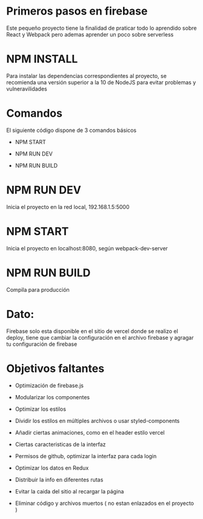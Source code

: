 # Primeros pasos en firebase

Este pequeño proyecto tiene la finalidad de praticar todo lo aprendido sobre React y Webpack pero ademas aprender un poco sobre serverless



# NPM INSTALL

Para instalar las dependencias correspondientes al proyecto,
se recomienda una versión superior a la 10 de NodeJS para evitar problemas y vulneravilidades

# Comandos

El siguiente código dispone de 3 comandos básicos

- NPM START

- NPM RUN DEV

- NPM RUN BUILD

# NPM RUN DEV

Inicia el proyecto en la red local, 192.168.1.5:5000

# NPM START

Inicia el proyecto en localhost:8080, según webpack-dev-server

# NPM RUN BUILD

Compila para producción

# Dato:

Firebase solo esta disponible en el sitio de vercel donde se realizo el deploy, tiene que cambiar la configuración
en el archivo firebase y agragar tu configuración de firebase

# Objetivos faltantes

- Optimización de firebase.js

- Modularizar los componentes

- Optimizar los estilos

- Dividir los estilos en múltiples archivos o usar styled-components

- Añadir ciertas animaciones, como en el header estilo vercel

- Ciertas caracteristicas de la interfaz

- Permisos de github, optimizar la interfaz para cada login

- Optimizar los datos en Redux

- Distribuir la info en diferentes rutas

- Evitar la caida del sitio al recargar la página

- Eliminar código y archivos muertos ( no estan enlazados en el proyecto )